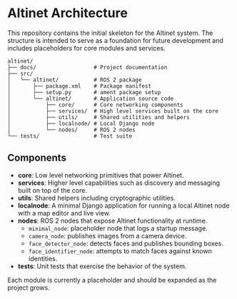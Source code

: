 # Altinet Architecture

This repository contains the initial skeleton for the Altinet system. The structure is intended to
serve as a foundation for future development and includes placeholders for core modules and
services.

```
altinet/
├── docs/                  # Project documentation
├── src/
│   └── altinet/           # ROS 2 package
│       ├── package.xml    # Package manifest
│       ├── setup.py       # ament package setup
│       └── altinet/       # Application source code
│           ├── core/      # Core networking components
│           ├── services/  # High level services built on the core
│           ├── utils/     # Shared utilities and helpers
│           ├── localnode/ # Local Django node
│           └── nodes/     # ROS 2 nodes
└── tests/                 # Test suite
```

## Components

- **core**: Low level networking primitives that power Altinet.
- **services**: Higher level capabilities such as discovery and messaging built on top of the core.
- **utils**: Shared helpers including cryptographic utilities.
- **localnode**: A minimal Django application for running a local Altinet node
  with a map editor and live view.
- **nodes**: ROS 2 nodes that expose Altinet functionality at runtime.
  - `minimal_node`: placeholder node that logs a startup message.
  - `camera_node`: publishes images from a camera device.
  - `face_detector_node`: detects faces and publishes bounding boxes.
  - `face_identifier_node`: attempts to match faces against known identities.
- **tests**: Unit tests that exercise the behavior of the system.

Each module is currently a placeholder and should be expanded as the project grows.
